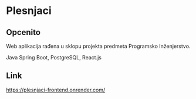 # Plesnjaci



## Opcenito

Web aplikacija rađena u sklopu projekta predmeta Programsko Inženjerstvo.

Java Spring Boot, PostgreSQL, React.js

## Link 

https://plesnjaci-frontend.onrender.com/